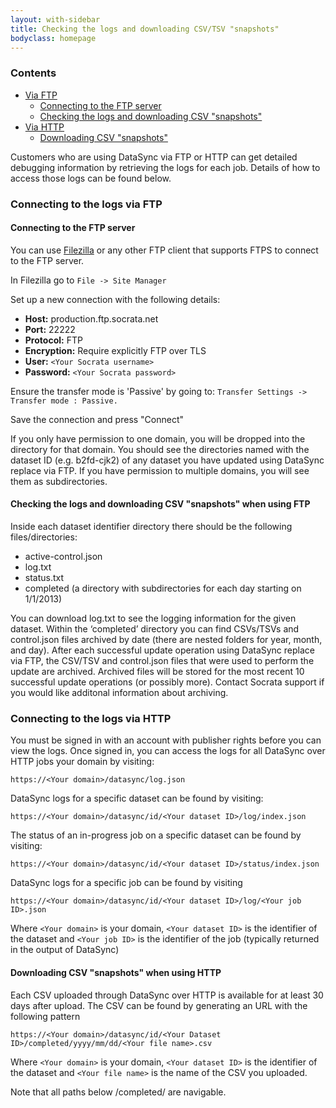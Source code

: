 ```yaml
---
layout: with-sidebar
title: Checking the logs and downloading CSV/TSV "snapshots"
bodyclass: homepage
---
```


### Contents
- [Via FTP](#connecting-to-the-logs-via-ftp)
    - [Connecting to the FTP server](#connecting-to-the-ftp-server)
    - [Checking the logs and downloading CSV "snapshots"](#checking-the-logs-and-downloading-csv-snapshots-when-using-ftp)
- [Via HTTP](#connecting-to-the-logs-via-http)
    - [Downloading CSV "snapshots"](#downloading-csv-snapshots-when-using-http)

Customers who are using DataSync via FTP or HTTP can get detailed debugging information by retrieving the logs for each job.  Details of how to access those logs can be found below. 

### Connecting to the logs via FTP

#### Connecting to the FTP server
You can use [Filezilla](https://filezilla-project.org/) or any other FTP client that supports FTPS to connect to the FTP server.

In Filezilla go to
    `File -> Site Manager`

Set up a new connection with the following details:

- **Host:** production.ftp.socrata.net
- **Port:** 22222
- **Protocol:** FTP
- **Encryption:** Require explicitly FTP over TLS
- **User:** `<Your Socrata username>`
- **Password:** `<Your Socrata password>`

Ensure the transfer mode is 'Passive' by going to:
    `Transfer Settings -> Transfer mode : Passive.`

Save the connection and press "Connect"

If you only have permission to one domain, you will be dropped into the directory for that domain. You should see the directories named with the dataset ID (e.g. b2fd-cjk2) of any dataset you have updated using DataSync replace via FTP. If you have permission to multiple domains, you will see them as subdirectories.

#### Checking the logs and downloading CSV "snapshots" when using FTP
Inside each dataset identifier directory there should be the following files/directories:
- active-control.json
- log.txt
- status.txt
- completed (a directory with subdirectories for each day starting on 1/1/2013)

You can download log.txt to see the logging information for the given dataset. Within the ‘completed’ directory you can find CSVs/TSVs and control.json files archived by date (there are nested folders for year, month, and day). After each successful update operation using DataSync replace via FTP, the CSV/TSV and control.json files that were used to perform the update are archived. Archived files will be stored for the most recent 10 successful update operations (or possibly more). Contact Socrata support if you would like additonal information about archiving.

### Connecting to the logs via HTTP
You must be signed in with an account with publisher rights before you can view the logs.  Once signed in, you can access the logs for all DataSync over HTTP jobs your domain by visiting:

    https://<Your domain>/datasync/log.json

DataSync logs for a specific dataset can be found by visiting: 

    https://<Your domain>/datasync/id/<Your dataset ID>/log/index.json

The status of an in-progress job on a specific dataset can be found by visiting:

    https://<Your domain>/datasync/id/<Your dataset ID>/status/index.json

DataSync logs for a specific job can be found by visiting 

    https://<Your domain>/datasync/id/<Your dataset ID>/log/<Your job ID>.json

Where
`<Your domain>` is your domain, `<Your dataset ID>` is the identifier of the dataset and `<Your job ID>` is the identifier of the job (typically returned in the output of DataSync)

#### Downloading CSV "snapshots" when using HTTP
Each CSV uploaded through DataSync over HTTP is available for at least 30 days after upload.  The CSV can be found by generating an URL with the following pattern

    https://<Your domain>/datasync/id/<Your Dataset ID>/completed/yyyy/mm/dd/<Your file name>.csv

Where `<Your domain>` is your domain, `<Your dataset ID>` is the identifier of the dataset and `<Your file name>` is the name of the CSV you uploaded.

Note that all paths below /completed/ are navigable. 



